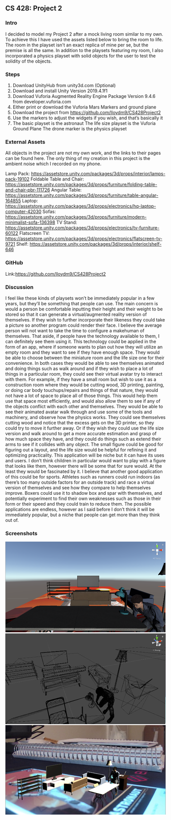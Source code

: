 ## CS 428: Project 2

### Intro

I decided to model my Project 2 after a mock living room similar to my own. To achieve this I have used the assets listed below to bring the room to life. The room in the playset isn't an exact replica of mine per se, but the premise is all the same. In addition to the playsets featuring my room, I also incorporated a physics playset with solid objects for the user to test the solidity of the objects.

### Steps

1.	Download UnityHub from unity3d.com (Optional)
2.	Download and install Unity Version 2019.4.1f1
3.	Download Vuforia Augmented Reality Engine Package Version 9.4.6 from developer.vuforia.com
4.	Either print or download the Vuforia Mars Markers and ground plane
5.	Download the project from https://github.com/lloydm9/CS428Project2
6.	Use the markers to adjust the widgets if you wish, and that’s basically it
7.	The basic playset is the astronaut
    The life size playset is the Vuforia Ground Plane
    The drone marker is the physics playset

### External Assets

All objects in the project are not my own work, and the links to their pages can be found here. The only thing of my creation in this project is the ambient noise which I recorded on my phone. 

Lamp Pack: https://assetstore.unity.com/packages/3d/props/interior/lamps-pack-19102
Foldable Table and Chair: https://assetstore.unity.com/packages/3d/props/furniture/folding-table-and-chair-pbr-111726
Angular Table: https://assetstore.unity.com/packages/3d/props/furniture/table-angular-164855
Laptop: https://assetstore.unity.com/packages/3d/props/electronics/hq-laptop-computer-42030
Sofas: https://assetstore.unity.com/packages/3d/props/furniture/modern-minimalist-sofa-136398
TV Stand: https://assetstore.unity.com/packages/3d/props/electronics/tv-furniture-60122
Flatscreen TV: https://assetstore.unity.com/packages/3d/props/electronics/flatscreen-tv-9721
Shelf: https://assetstore.unity.com/packages/3d/props/interior/shelf-646

### GitHub
Link:https://github.com/lloydm9/CS428Project2

### Discussion

I feel like these kinds of playsets won’t be immediately popular in a few years, but they’ll be something that people can use. The main concern is would a person be comfortable inputting their height and their weight to be stored so that it can generate a virtual/augmented reality version of themselves. If they wish to further incorporate their likeness they could take a picture so another program could render their face. I believe the average person will not want to take the time to configure a makehuman of themselves. That aside, if people have the technology available to them, I can definitely see them using it. This technology could be applied in the form of an app, where if someone wants to plan out how they will utilize an empty room and they want to see if they have enough space. They would be able to choose between the miniature room and the life size one for their convenience. In both cases they would be able to see themselves animated and doing things such as walk around and if they wish to place a lot of things in a particular room, they could see their virtual avatar try to interact with them. For example, if they have a small room but wish to use it as a construction room where they would be cutting wood, 3D printing, painting, or doing car body touchups/repairs and things of that nature, they would not have a lot of space to place all of those things. This would help them use that space most efficiently, and would also allow them to see if any of the objects conflict with each other and themselves. They would be able to see their animated avatar walk through and use some of the tools and machinery, and observe how the physics works. They could see themselves cutting wood and notice that the excess gets on the 3D printer, so they could try to move it further away. Or if they wish they could use the life size version and walk around to get a more accurate estimation and grasp of how much space they have, and they could do things such as extend their arms to see if it collides with any object. The small figure could be good for figuring out a layout, and the life size would be helpful for refining it and optimizing practicality. This application will be niche but it can have its uses and users. I don’t think children in particular would want to play with a figure that looks like them, however there will be some that for sure would. At the least they would be fascinated by it. I believe that another good application of this could be for sports. Athletes such as runners could run indoors (as there’s too many outside factors for an outside track) and race a virtual version of themselves and see how they compare to help themselves improve. Boxers could use it to shadow box and spar with themselves, and potentially experiment to find their own weaknesses such as those in their form or their speed and they could train to reduce them. The possible applications are endless, however as I said before I don’t think it will be immediately popular, but a niche that people can get more than they think out of. 

### Screenshots

![](images/Image1.png)
![](images/Image2.png)
![](images/Image3.png)

